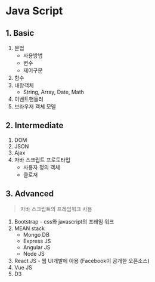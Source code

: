 # Java Script

## 1. Basic

1. 문법
   - 사용방법
   - 변수
   - 제어구문
2. 함수
3. 내장객체
   - String, Array, Date, Math
4. 이벤트핸들러
5. 브라우저 객체 모델

## 2. Intermediate

1.  DOM
2. JSON
3. Ajax
4. 자바 스크립트 프로토타입
   - 사용자 정의 객체
   - 클로저

## 3. Advanced

> 자바 스크립트의 프레임워크 사용

1. Bootstrap - css와 javascript의 프레임 워크
2. MEAN stack
   - Mongo DB
   - Express JS
   - Angular JS
   - Node JS
3. React JS - 웹 UI개발에 아용 (Facebook이 공개한 오픈소스)
4. Vue JS
5. D3